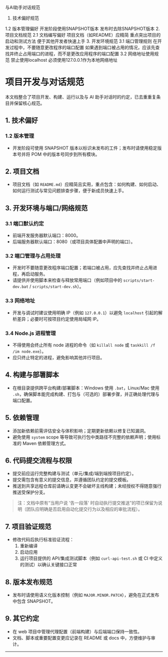 与AI助手对话规范
1. 技术偏好规范

1.2 版本管理偏好
开发阶段使用SNAPSHOT版本
发布时去除SNAPSHOT版本
2. 项目文档规范
2.1 文档编写偏好
项目文档（如README）应精简
重点突出项目的启动和测试方法
便于其他开发者快速上手
3. 开发环境规范
3.1 端口管理规则
在开发过程中，不要随意更改程序的端口配置
如果遇到端口被占用的情况，应该先查找并终止占用端口的进程，而不是更改应用程序的端口配置
3.2 网络地址使用规范
禁止使用localhost
必须使用127.0.0.1作为本地网络地址
# 项目开发与对话规范

本文档整合了项目开发、构建、运行以及与 AI 助手对话时的约定，已去重重复条目并保留核心规范。

## 1. 技术偏好



### 1.2 版本管理
- 开发阶段可使用 SNAPSHOT 版本以标识未发布的工件；发布时请使用稳定版本号并将 POM 中的版本号同步到所有模块。

## 2. 项目文档
- 项目文档（如 `README.md`）应精简且实用，重点包含：如何构建、如何启动、如何运行测试与常见问题排查步骤，便于新成员快速上手。

## 3. 开发环境与端口/网络规范

### 3.1 端口默认约定
- 前端开发服务器默认端口：8000。
- 后端服务器默认端口：8080（或项目具体配置中声明的端口）。

### 3.2 端口管理与占用处理
- 开发时不要随意更改程序端口配置；若端口被占用，应先查找并终止占用进程，再启动服务。
- 请提供并使用脚本来检查与释放常用端口（例如项目中的 `scripts/start-dev.bat` / `scripts/start-dev.sh`）。

### 3.3 网络地址
- 开发与调试时建议使用明确 IP（例如 `127.0.0.1`）以避免 `localhost` 引起的解析差异；必要时可按项目约定使用局域网 IP。

### 3.4 Node.js 进程管理
- 不得使用会终止所有 node 进程的命令（如 `killall node` 或 `taskkill /f /im node.exe`）。
- 应只终止特定的进程，避免影响其他并行项目。

## 4. 构建与部署脚本
- 在根目录提供跨平台构建/部署脚本：Windows 使用 `.bat`，Linux/Mac 使用 `.sh`，确保脚本能完成构建、打包与（可选的）部署步骤，并正确处理代理与端口配置。

## 5. 依赖管理
- 添加新依赖前需评估安全与体积影响；定期更新依赖以修复已知漏洞。
- 避免使用 `system` scope 等导致可执行包中类路径不完整的依赖声明；使用标准的 Maven 依赖管理方式。

## 6. 代码提交流程与权限
- 提交前应运行完整构建与测试（单元/集成/端到端按项目约定）。
- 提交需包含有意义的提交信息，并遵循团队约定的提交模板。
- 推送到共享远程仓库前请确认变更不会破坏主线构建；未经授权不得随意强行推送受保护分支。

> 注：文档中原有“当用户说 '告一段落' 时自动执行提交推送”的项已保留为说明（团队应明确是否启用自动化提交行为以及相应的审批流程）。

## 7. 项目验证规范
- 修改代码后执行标准验证流程：
	1. 重新编译
	2. 启动应用
	3. 运行项目提供的 API/集成测试脚本（例如 `curl-api-test.sh` 或 CI 中定义的测试）以确认关键接口正常

## 8. 版本发布规范
- 发布时请使用语义化版本控制（例如 `MAJOR.MINOR.PATCH`），避免在正式发布中包含 SNAPSHOT。

## 9. 其它约定
- 在 web 项目中管理代理配置（前端构建）与后端端口保持一致性。
- 文档、脚本或重要配置变更应记录在 README 或 docs 中，方便维护与审计。

---

